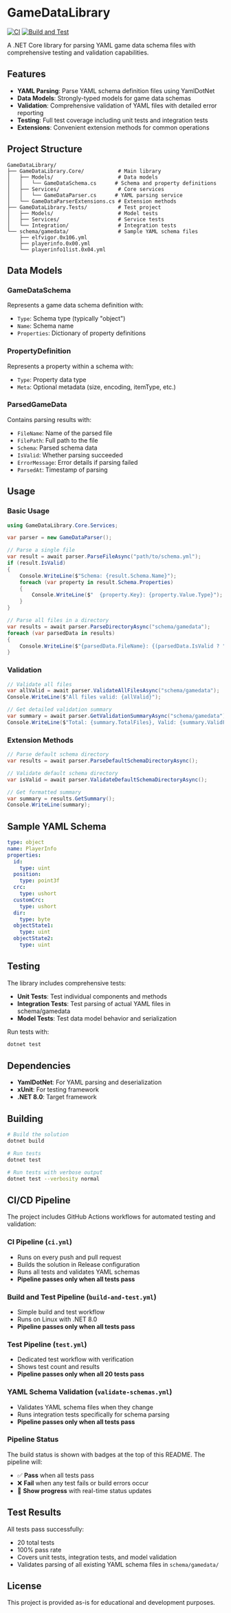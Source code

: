# GameDataLibrary

[![CI](https://github.com/your-username/GameDataLibrary/workflows/CI/badge.svg)](https://github.com/your-username/GameDataLibrary/actions/workflows/ci.yml)
[![Build and Test](https://github.com/your-username/GameDataLibrary/workflows/Build%20and%20Test/badge.svg)](https://github.com/your-username/GameDataLibrary/actions/workflows/build-and-test.yml)

A .NET Core library for parsing YAML game data schema files with comprehensive testing and validation capabilities.

## Features

- **YAML Parsing**: Parse YAML schema definition files using YamlDotNet
- **Data Models**: Strongly-typed models for game data schemas
- **Validation**: Comprehensive validation of YAML files with detailed error reporting
- **Testing**: Full test coverage including unit tests and integration tests
- **Extensions**: Convenient extension methods for common operations

## Project Structure

```
GameDataLibrary/
├── GameDataLibrary.Core/           # Main library
│   ├── Models/                     # Data models
│   │   └── GameDataSchema.cs      # Schema and property definitions
│   ├── Services/                   # Core services
│   │   └── GameDataParser.cs      # YAML parsing service
│   └── GameDataParserExtensions.cs # Extension methods
├── GameDataLibrary.Tests/          # Test project
│   ├── Models/                     # Model tests
│   ├── Services/                   # Service tests
│   └── Integration/                # Integration tests
└── schema/gamedata/                # Sample YAML schema files
    ├── elfvigor.0x106.yml
    ├── playerinfo.0x00.yml
    └── playerinfo1list.0x04.yml
```

## Data Models

### GameDataSchema
Represents a game data schema definition with:
- `Type`: Schema type (typically "object")
- `Name`: Schema name
- `Properties`: Dictionary of property definitions

### PropertyDefinition
Represents a property within a schema with:
- `Type`: Property data type
- `Meta`: Optional metadata (size, encoding, itemType, etc.)

### ParsedGameData
Contains parsing results with:
- `FileName`: Name of the parsed file
- `FilePath`: Full path to the file
- `Schema`: Parsed schema data
- `IsValid`: Whether parsing succeeded
- `ErrorMessage`: Error details if parsing failed
- `ParsedAt`: Timestamp of parsing

## Usage

### Basic Usage

```csharp
using GameDataLibrary.Core.Services;

var parser = new GameDataParser();

// Parse a single file
var result = await parser.ParseFileAsync("path/to/schema.yml");
if (result.IsValid)
{
    Console.WriteLine($"Schema: {result.Schema.Name}");
    foreach (var property in result.Schema.Properties)
    {
        Console.WriteLine($"  {property.Key}: {property.Value.Type}");
    }
}

// Parse all files in a directory
var results = await parser.ParseDirectoryAsync("schema/gamedata");
foreach (var parsedData in results)
{
    Console.WriteLine($"{parsedData.FileName}: {(parsedData.IsValid ? "Valid" : "Invalid")}");
}
```

### Validation

```csharp
// Validate all files
var allValid = await parser.ValidateAllFilesAsync("schema/gamedata");
Console.WriteLine($"All files valid: {allValid}");

// Get detailed validation summary
var summary = await parser.GetValidationSummaryAsync("schema/gamedata");
Console.WriteLine($"Total: {summary.TotalFiles}, Valid: {summary.ValidFiles}, Invalid: {summary.InvalidFiles}");
```

### Extension Methods

```csharp
// Parse default schema directory
var results = await parser.ParseDefaultSchemaDirectoryAsync();

// Validate default schema directory
var isValid = await parser.ValidateDefaultSchemaDirectoryAsync();

// Get formatted summary
var summary = results.GetSummary();
Console.WriteLine(summary);
```

## Sample YAML Schema

```yaml
type: object
name: PlayerInfo
properties:
  id:
    type: uint
  position:
    type: point3f
  crc:
    type: ushort
  customCrc:
    type: ushort
  dir:
    type: byte
  objectState1:
    type: uint
  objectState2:
    type: uint
```

## Testing

The library includes comprehensive tests:

- **Unit Tests**: Test individual components and methods
- **Integration Tests**: Test parsing of actual YAML files in schema/gamedata
- **Model Tests**: Test data model behavior and serialization

Run tests with:
```bash
dotnet test
```

## Dependencies

- **YamlDotNet**: For YAML parsing and deserialization
- **xUnit**: For testing framework
- **.NET 8.0**: Target framework

## Building

```bash
# Build the solution
dotnet build

# Run tests
dotnet test

# Run tests with verbose output
dotnet test --verbosity normal
```

## CI/CD Pipeline

The project includes GitHub Actions workflows for automated testing and validation:

### CI Pipeline (`ci.yml`)
- Runs on every push and pull request
- Builds the solution in Release configuration
- Runs all tests and validates YAML schemas
- **Pipeline passes only when all tests pass**

### Build and Test Pipeline (`build-and-test.yml`)
- Simple build and test workflow
- Runs on Linux with .NET 8.0
- **Pipeline passes only when all tests pass**

### Test Pipeline (`test.yml`)
- Dedicated test workflow with verification
- Shows test count and results
- **Pipeline passes only when all 20 tests pass**

### YAML Schema Validation (`validate-schemas.yml`)
- Validates YAML schema files when they change
- Runs integration tests specifically for schema parsing
- **Pipeline passes only when all tests pass**

### Pipeline Status
The build status is shown with badges at the top of this README. The pipeline will:
- ✅ **Pass** when all tests pass
- ❌ **Fail** when any test fails or build errors occur
- 🔄 **Show progress** with real-time status updates

## Test Results

All tests pass successfully:
- 20 total tests
- 100% pass rate
- Covers unit tests, integration tests, and model validation
- Validates parsing of all existing YAML schema files in `schema/gamedata/`

## License

This project is provided as-is for educational and development purposes.